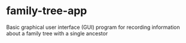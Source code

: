 # family-tree-app
Basic graphical user interface (GUI) program for recording information about a family tree with a single ancestor
